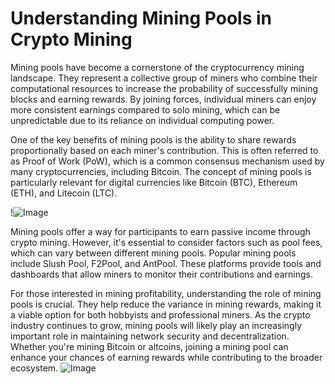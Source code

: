 # Understanding Mining Pools in Crypto Mining

Mining pools have become a cornerstone of the cryptocurrency mining landscape. They represent a collective group of miners who combine their computational resources to increase the probability of successfully mining blocks and earning rewards. By joining forces, individual miners can enjoy more consistent earnings compared to solo mining, which can be unpredictable due to its reliance on individual computing power.

One of the key benefits of mining pools is the ability to share rewards proportionally based on each miner's contribution. This is often referred to as Proof of Work (PoW), which is a common consensus mechanism used by many cryptocurrencies, including Bitcoin. The concept of mining pools is particularly relevant for digital currencies like Bitcoin (BTC), Ethereum (ETH), and Litecoin (LTC). 

!![Image](https://github.com/user-attachments/assets/b6e7b7a2-655e-4d44-8baa-20c566a3cb65)

Mining pools offer a way for participants to earn passive income through crypto mining. However, it's essential to consider factors such as pool fees, which can vary between different mining pools. Popular mining pools include Slush Pool, F2Pool, and AntPool. These platforms provide tools and dashboards that allow miners to monitor their contributions and earnings.

For those interested in mining profitability, understanding the role of mining pools is crucial. They help reduce the variance in mining rewards, making it a viable option for both hobbyists and professional miners. As the crypto industry continues to grow, mining pools will likely play an increasingly important role in maintaining network security and decentralization. Whether you're mining Bitcoin or altcoins, joining a mining pool can enhance your chances of earning rewards while contributing to the broader ecosystem. ![Image](https://github.com/user-attachments/assets/b6e7b7a2-655e-4d44-8baa-20c566a3cb65)